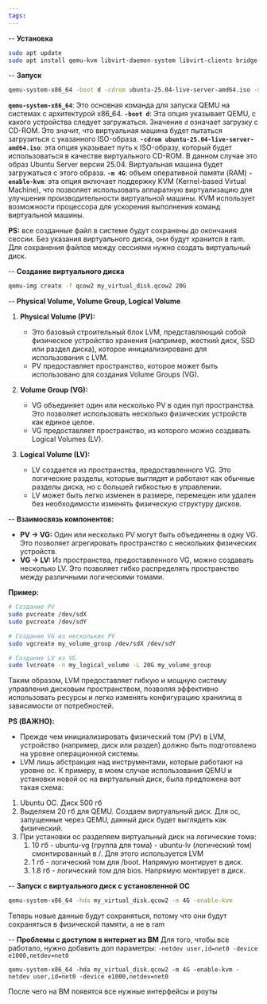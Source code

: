 ```yaml
---
tags:
---
```

-- **Установка**
```bash
sudo apt update
sudo apt install qemu-kvm libvirt-daemon-system libvirt-clients bridge-utils
```

-- **Запуск**
```bash
qemu-system-x86_64 -boot d -cdrom ubuntu-25.04-live-server-amd64.iso -m 4G -enable-kvm
```
**`qemu-system-x86_64`**: Это основная команда для запуска QEMU на системах с архитектурой x86_64.
**`-boot d`**: Эта опция указывает QEMU, с какого устройства следует загружаться. Значение `d` означает загрузку с CD-ROM. Это значит, что виртуальная машина будет пытаться загрузиться с указанного ISO-образа.
**`-cdrom ubuntu-25.04-live-server-amd64.iso`**: эта опция указывает путь к ISO-образу, который будет использоваться в качестве виртуального CD-ROM. В данном случае это образ Ubuntu Server версии 25.04. Виртуальная машина будет загружаться с этого образа.
**`-m 4G`**:  объем оперативной памяти (RAM)
**`-enable-kvm`**: эта опция включает поддержку KVM (Kernel-based Virtual Machine), что позволяет использовать аппаратную виртуализацию для улучшения производительности виртуальной машины. KVM использует возможности процессора для ускорения выполнения команд виртуальной машины.

**PS:** все созданные файл в системе будут сохранены до окончания сессии. Без указания виртуального диска, они будут хранится в ram. Для сохранения файлов между сессиями нужно создать виртуальный диск.

-- **Создание виртуального диска**
```bash
qemu-img create -f qcow2 my_virtual_disk.qcow2 20G
```


-- **Physical Volume, Volume Group, Logical Volume**
1. **Physical Volume (PV):**
    - Это базовый строительный блок LVM, представляющий собой физическое устройство хранения (например, жесткий диск, SSD или раздел диска), которое инициализировано для использования с LVM.
    - PV предоставляет пространство, которое может быть использовано для создания Volume Groups (VG).
      
2. **Volume Group (VG):**
    - VG объединяет один или несколько PV в один пул пространства. Это позволяет использовать несколько физических устройств как единое целое.
    - VG предоставляет пространство, из которого можно создавать Logical Volumes (LV).
      
3. **Logical Volume (LV):**
    - LV создается из пространства, предоставленного VG. Это логические разделы, которые выглядят и работают как обычные разделы диска, но с большей гибкостью в управлении.
    - LV может быть легко изменен в размере, перемещен или удален без необходимости изменять физическую структуру дисков.
    
-- **Взаимосвязь компонентов:**
- **PV → VG:** Один или несколько PV могут быть объединены в одну VG. Это позволяет агрегировать пространство с нескольких физических устройств.
- **VG → LV:** Из пространства, предоставленного VG, можно создавать несколько LV. Это позволяет гибко распределять пространство между различными логическими томами.

**Пример:**
```bash
# Создание PV
sudo pvcreate /dev/sdX 
sudo pvcreate /dev/sdY

# Создание VG из нескольких PV
sudo vgcreate my_volume_group /dev/sdX /dev/sdY

# Создание LV из VG
sudo lvcreate -n my_logical_volume -L 20G my_volume_group
```
Таким образом, LVM предоставляет гибкую и мощную систему управления дисковым пространством, позволяя эффективно использовать ресурсы и легко изменять конфигурацию хранилищ в зависимости от потребностей.

**PS (ВАЖНО):**
- Прежде чем инициализировать физический том (PV) в LVM, устройство (например, диск или раздел) должно быть подготовлено на уровне операционной системы. 
- LVM лишь абстракция над инструментами, которые работают на уровне ос. К примеру, в моем случае использования QEMU и установки новой ос на виртуальный диск, была предложена вот такая схема:

1. Ubuntu ОС. Диск 500 гб
2. Выделяем 20 гб для QEMU. Создаем виртуальный диск. Для ос, запущенные через QEMU, данный диск будет выглядеть как физический.
3. При установки ос разделяем виртуальный диск на логические тома:
	1. 10 гб - ubuntu-vg (группа для тома) - ubuntu-lv (логический том) смонтированный в /. Для этого используется LVM
	2. 1 гб - логический том для /boot. Напрямую монтирует в диск.
	3. 1.8 гб - логический том для bios. Напрямую монтирует в диск.

-- **Запуск с виртуального диск с установленной ОС**
```bash
qemu-system-x86_64 -hda my_virtual_disk.qcow2 -m 4G -enable-kvm
```
Теперь новые данные будут сохраняться, потому что они будут сохраняться в физической памяти, а не в ram


-- **Проблемы с доступом в интернет из ВМ**
Для того, чтобы все работало, нужно добавить доп параметры: 
`-netdev user,id=net0 -device e1000,netdev=net0`

```shell
qemu-system-x86_64 -hda my_virtual_disk.qcow2 -m 4G -enable-kvm -netdev user,id=net0 -device e1000,netdev=net0
```

После чего на ВМ появятся все нужные интерфейсы и роуты
